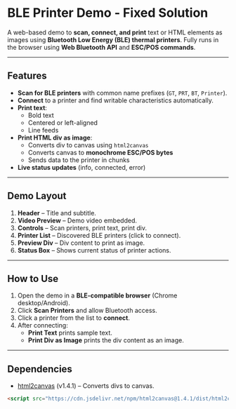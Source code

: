 # BLE Printer Demo - Fixed Solution

A web-based demo to **scan, connect, and print** text or HTML elements as images using **Bluetooth Low Energy (BLE) thermal printers**. Fully runs in the browser using **Web Bluetooth API** and **ESC/POS commands**.

---

## Features

- **Scan for BLE printers** with common name prefixes (`GT`, `PRT`, `BT`, `Printer`).
- **Connect** to a printer and find writable characteristics automatically.
- **Print text**:
  - Bold text
  - Centered or left-aligned
  - Line feeds
- **Print HTML div as image**:
  - Converts div to canvas using `html2canvas`
  - Converts canvas to **monochrome ESC/POS bytes**
  - Sends data to the printer in chunks
- **Live status updates** (info, connected, error)

---

## Demo Layout

1. **Header** – Title and subtitle.
2. **Video Preview** – Demo video embedded.
3. **Controls** – Scan printers, print text, print div.
4. **Printer List** – Discovered BLE printers (click to connect).
5. **Preview Div** – Div content to print as image.
6. **Status Box** – Shows current status of printer actions.

---

## How to Use

1. Open the demo in a **BLE-compatible browser** (Chrome desktop/Android).
2. Click **Scan Printers** and allow Bluetooth access.
3. Click a printer from the list to **connect**.
4. After connecting:
   - **Print Text** prints sample text.
   - **Print Div as Image** prints the div content as an image.

---

## Dependencies

- [html2canvas](https://html2canvas.hertzen.com/) (v1.4.1) – Converts divs to canvas.

```html
<script src="https://cdn.jsdelivr.net/npm/html2canvas@1.4.1/dist/html2canvas.min.js"></script>
